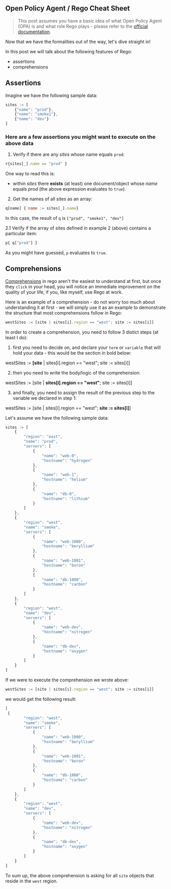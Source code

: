 ## Open Policy Agent / Rego Cheat Sheet

> This post assumes you have a basic idea of what Open Policy Agent (OPA) is and what role Rego plays - please refer to the [official documentation](https://www.openpolicyagent.org/docs/latest/policy-language/).

Now that we have the formalities out of the way, let's dive straight in!

In this post we will talk about the following features of Rego:
* assertions
* comprehensions

## Assertions

Imagine we have the following sample data:

```javascript
sites := [
    {"name": "prod"},
    {"name": "smoke1"},
    {"name": "dev"}
]
```

### Here are a few assertions you might want to execute on the above data

1. Verify if there are any _sites_ whose name equals `prod`:
```javascript
r{sites[_].name == "prod" } 
```
One way to read this is:
* within _sites_ there **exists** (at least) one document/object whose _name_ equals _prod_ (the above expression evaluates to `true`).

2. Get the names of all sites as an array:
```javascript
q[name] { name := sites[_].name}
```
In this case, the result of `q` is `["prod", "smoke1", "dev"]`

2.1 Verify if the array of sites defined in example 2 (above) contains a particular item:
```javascript
p{ q["prod"] }
```
As you might have guessed, `p` evaluates to `true`.

## Comprehensions

[Comprehensions](https://www.openpolicyagent.org/docs/latest/policy-language/#comprehensions) in rego aren't the easiest to understand at first, but once they `click` in your head, you will notice an immediate improvement on the quality of your life, if you, like myself, use Rego at work.

Here is an example of a comprehension - do not worry too much about understanding it at first - we will simply use it as an example to demonstrate the structure that most comprehensions follow in Rego:
```javascript
westSites := [site | sites[i].region == "west"; site := sites[i]]
```

In order to create a comprehension, you need to follow 3 distict steps (at least I do):
1.  first you need to decide on, and declare your `term` or `variable` that will hold your data - this would be the section in bold below:

westSites := **[site** | sites[i].region == "west"; site := sites[i]]

2. then you need to write the body/logic of the comprehension:

westSites := [site | **sites[i].region == "west"**; site := sites[i]]

3. and finally, you need to assign the result of the previous step to the variable we declared in step 1:

westSites := [site | sites[i].region == "west"; **site := sites[i]**]

Let's assume we have the following sample data:
```javascript
sites := [
    {
        "region": "east",
        "name": "prod",
        "servers": [
            {
                "name": "web-0",
                "hostname": "hydrogen"
            },
            {
                "name": "web-1",
                "hostname": "helium"
            },
            {
                "name": "db-0",
                "hostname": "lithium"
            }
        ]
    },
    {
        "region": "west",
        "name": "smoke",
        "servers": [
            {
                "name": "web-1000",
                "hostname": "beryllium"
            },
            {
                "name": "web-1001",
                "hostname": "boron"
            },
            {
                "name": "db-1000",
                "hostname": "carbon"
            }
        ]
    },
    {
        "region": "west",
        "name": "dev",
        "servers": [
            {
                "name": "web-dev",
                "hostname": "nitrogen"
            },
            {
                "name": "db-dev",
                "hostname": "oxygen"
            }
        ]
    }
]
```

If we were to execute the comprehension we wrote above:
```javascript
westSites := [site | sites[i].region == "west"; site := sites[i]]
```

we would get the following result:
```javascript
[
 {
        "region": "west",
        "name": "smoke",
        "servers": [
            {
                "name": "web-1000",
                "hostname": "beryllium"
            },
            {
                "name": "web-1001",
                "hostname": "boron"
            },
            {
                "name": "db-1000",
                "hostname": "carbon"
            }
        ]
    },
    {
        "region": "west",
        "name": "dev",
        "servers": [
            {
                "name": "web-dev",
                "hostname": "nitrogen"
            },
            {
                "name": "db-dev",
                "hostname": "oxygen"
            }
        ]
    }
]
```

To sum up, the above comprehension is asking for all `site` objects that reside in the `west` region.
